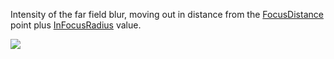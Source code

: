 Intensity of the far field blur, moving out in distance from the [FocusDistance](https://developer.roblox.com/en-us/api-reference/property/DepthOfFieldEffect/FocusDistance) point plus [InFocusRadius](https://developer.roblox.com/en-us/api-reference/property/DepthOfFieldEffect/InFocusRadius) value.

![](https://developer.roblox.com/assets/blt4d9713a56c8f78e5/DepthOfField-Diagram.svg)